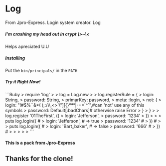 # Log
From Jpro-Express. Login system creator. Log
<h5>I'm crashing my head out in crypt \>~\<</h5>
<p>Helps apreciated U.U</p>
<h5>Installing</h5>
<p>Put the <code>bin/principals/</code> in the <code>PATH</code></p>

<h5>Try it Right Now!</h5>
```Ruby
> require 'log'
>
> log = Log.new  
>
> log.registerRule = {
>   login: String,
>   password: String,
>   primarKey: password,
>   meta: :login,
>   not: {
>     login: "!#$%¨&*( );:/\\,<>'\"][{}ºª°|-+=`^´",#can 'not' use any of this symbols
>     password: Default[:badChars]# otherwise raise Error
>   }
> }
>
> log.register '01TheFirst', ({
>   login: 'Jefferson',
>   password: '1234'
> })
>
>
> puts log.login({               #
>   login: 'Jefferson',          # => true
>   password: '1234'             #
> })                             #
>
> puts log.login({               #
>   login: 'Bart_baker',         # => false
>   password: '666'              #
> })                             #
>
>
>
>
>
```

<h4>This is a pack from Jpro-Express</h4>

<h2>Thanks for the clone!</h2>
